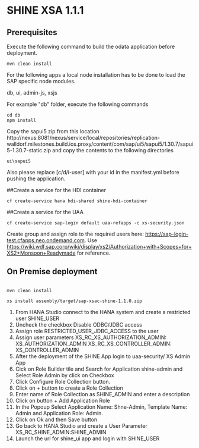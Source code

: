 SHINE XSA 1.1.1
================

## Prerequisites
Execute the following command to build the odata application before deployment. 
```
mvn clean install
```

For the following apps a local node installation has to be done to load the SAP specific node modules.

db, ui, admin-js, xsjs

For example "db" folder, execute the following commands
```
cd db
npm install
```

Copy the sapui5 zip from this location http://nexus:8081/nexus/service/local/repositories/replication-walldorf.milestones.build.ios.proxy/content/com/sap/ui5/sapui5/1.30.7/sapui5-1.30.7-static.zip
and copy the contents to the following directories
```
ui\sapui5

```

Also please replace [c/d/i-user] with your id in the manifest.yml before pushing the application.


##Create a service for the HDI container

```
cf create-service hana hdi-shared shine-hdi-container
```

##Create a service for the UAA

```
cf create-service sap-login default uaa-refapps -c xs-security.json
```
Create group and assign role to the required users here: https://sap-login-test.cfapps.neo.ondemand.com. Use https://wiki.wdf.sap.corp/wiki/display/xs2/Authorization+with+Scopes+for+XS2+Monsoon+Readymade for reference. 

## On Premise deployment
```

mvn clean install

xs install assembly/target/sap-xsac-shine-1.1.0.zip

```

1. From HANA Studio connect to the HANA system and create a restricted user SHINE_USER
2. Uncheck the checkbox Disable ODBC/JDBC access
3. Assign role RESTRICTED_USER_JDBC_ACCESS to the user
4. Assign user parameters 
	XS_RC_XS_AUTHORIZATION_ADMIN: XS_AUTHORIZATION_ADMIN
	XS_RC_XS_CONTROLLER_ADMIN: XS_CONTROLLER_ADMIN
5.  After the deployment of the SHINE App login to uaa-security/ XS Admin App
6. Cick on Role Builder tile and Search for Application shine-admin and Select Role Admin by click on Checkbox
7. Click Configure Role Collection button.
8. Click on + button to create a Role Collection
9. Enter name of Role Collection as SHINE_ADMIN and enter a description
10. Click on button + Add Application Role
11. In the Popoup Select Application Name: Shne-Admin, Template Name: Admin and Application Role: Admin.
12. Click on Ok and then Save button
13. Go back to HANA Studio and create a User Parameter  XS_RC_SHINE_ADMIN:SHINE_ADMIN
14. Launch the url for shine_ui app and login with SHINE_USER


